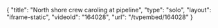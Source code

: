{
    "title": "North shore crew caroling at pipeline",
    "type": "solo",
    "layout": "iframe-static",
    "videoId": "164028",
    "url": "\/tvpembed\/164028"
}